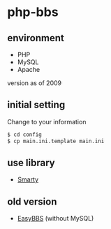 # php-bbs

## environment

- PHP
- MySQL
- Apache

version as of 2009

## initial setting

Change to your information

```bash
$ cd config
$ cp main.ini.template main.ini
```

## use library

- [Smarty](https://www.smarty.net/)

## old version

- [EasyBBS](https://github.com/kyoronet/php-simple-bbs) (without MySQL)
